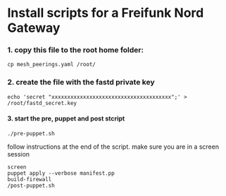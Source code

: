 # Install scripts for a Freifunk Nord Gateway


### 1. copy this file to the root home folder:

    cp mesh_peerings.yaml /root/

### 2. create the file with the fastd private key

    echo 'secret "xxxxxxxxxxxxxxxxxxxxxxxxxxxxxxxxxxxxxx";' > /root/fastd_secret.key

#### 3. start the pre, puppet and post stcript

    ./pre-puppet.sh

follow instructions at the end of the script. make sure you are in a screen session

    screen
    puppet apply --verbose manifest.pp
    build-firewall
    /post-puppet.sh
